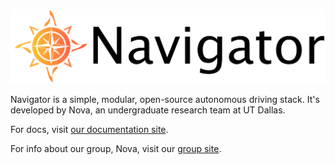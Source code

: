 [<img src="docs/assets/res/logo.png" width="600" />](https://nova-utd.github.io/navigator)

Navigator is a simple, modular, open-source autonomous driving stack. It's developed by Nova, an undergraduate research team at UT Dallas.

For docs, visit [our documentation site](https://nova-utd.github.io/navigator).

For info about our group, Nova, visit our [group site](https://nova-utd.github.io).